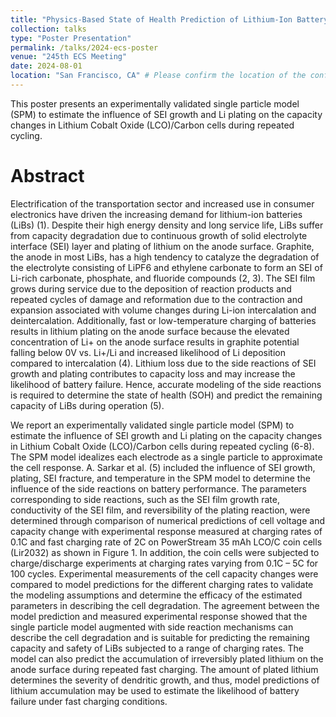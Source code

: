 ```yaml
---
title: "Physics-Based State of Health Prediction of Lithium-Ion Battery during Fast Charging"
collection: talks
type: "Poster Presentation"
permalink: /talks/2024-ecs-poster
venue: "245th ECS Meeting"
date: 2024-08-01
location: "San Francisco, CA" # Please confirm the location of the conference
---
```


This poster presents an experimentally validated single particle model (SPM) to estimate the influence of SEI growth and Li plating on the capacity changes in Lithium Cobalt Oxide (LCO)/Carbon cells during repeated cycling.

**Abstract**
======
Electrification of the transportation sector and increased use in consumer electronics have driven the increasing demand for lithium-ion batteries (LiBs) (1). Despite their high energy density and long service life, LiBs suffer from capacity degradation due to continuous growth of solid electrolyte interface (SEI) layer and plating of lithium on the anode surface. Graphite, the anode in most LiBs, has a high tendency to catalyze the degradation of the electrolyte consisting of LiPF6 and ethylene carbonate to form an SEI of Li-rich carbonate, phosphate, and fluoride compounds (2, 3). The SEI film grows during service due to the deposition of reaction products and repeated cycles of damage and reformation due to the contraction and expansion associated with volume changes during Li-ion intercalation and deintercalation. Additionally, fast or low-temperature charging of batteries results in lithium plating on the anode surface because the elevated concentration of Li+ on the anode surface results in graphite potential falling below 0V vs. Li+/Li and increased likelihood of Li deposition compared to intercalation (4). Lithium loss due to the side reactions of SEI growth and plating contributes to capacity loss and may increase the likelihood of battery failure. Hence, accurate modeling of the side reactions is required to determine the state of health (SOH) and predict the remaining capacity of LiBs during operation (5).

We report an experimentally validated single particle model (SPM) to estimate the influence of SEI growth and Li plating on the capacity changes in Lithium Cobalt Oxide (LCO)/Carbon cells during repeated cycling (6-8). The SPM model idealizes each electrode as a single particle to approximate the cell response. A. Sarkar et al. (5) included the influence of SEI growth, plating, SEI fracture, and temperature in the SPM model to determine the influence of the side reactions on battery performance. The parameters corresponding to side reactions, such as the SEI film growth rate, conductivity of the SEI film, and reversibility of the plating reaction, were determined through comparison of numerical predictions of cell voltage and capacity change with experimental response measured at charging rates of 0.1C and fast charging rate of 2C on PowerStream 35 mAh LCO/C coin cells (Lir2032) as shown in Figure 1. In addition, the coin cells were subjected to charge/discharge experiments at charging rates varying from 0.1C – 5C for 100 cycles. Experimental measurements of the cell capacity changes were compared to model predictions for the different charging rates to validate the modeling assumptions and determine the efficacy of the estimated parameters in describing the cell degradation. The agreement between the model prediction and measured experimental response showed that the single particle model augmented with side reaction mechanisms can describe the cell degradation and is suitable for predicting the remaining capacity and safety of LiBs subjected to a range of charging rates. The model can also predict the accumulation of irreversibly plated lithium on the anode surface during repeated fast charging. The amount of plated lithium determines the severity of dendritic growth, and thus, model predictions of lithium accumulation may be used to estimate the likelihood of battery failure under fast charging conditions.
